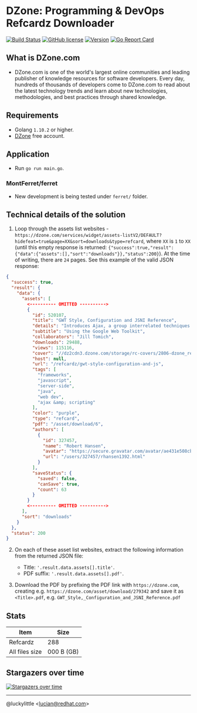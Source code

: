 # DZone: Programming & DevOps Refcardz Downloader

[![Build Status](https://travis-ci.org/luckylittle/dzone-refcardz-downloader.svg?branch=master)](https://travis-ci.org/luckylittle/dzone-refcardz-downloader)
[![GitHub license](https://img.shields.io/github/license/luckylittle/dzone-refcardz-downloader.svg)](https://github.com/luckylittle/dzone-refcardz-downloader/blob/master/LICENSE)
[![Version](https://img.shields.io/badge/Version-1.0-green.svg)](https://github.com/luckylittle/dzone-refcardz-downloader/releases)
[![Go Report Card](https://goreportcard.com/badge/github.com/luckylittle/dzone-refcardz-downloader)](https://goreportcard.com/report/github.com/luckylittle/dzone-refcardz-downloader)

## What is DZone.com

- DZone.com is one of the world's largest online communities and leading publisher of knowledge resources for software developers. Every day, hundreds of thousands of developers come to DZone.com to read about the latest technology trends and learn about new technologies, methodologies, and best practices through shared knowledge.

## Requirements

- Golang `1.10.2` or higher.
- [DZone](https://dzone.com) free account.

## Application

- Run `go run main.go`.

### MontFerret/ferret

- New development is being tested under `ferret/` folder.

## Technical details of the solution

1. Loop through the assets list websites - `https://dzone.com/services/widget/assets-listV2/DEFAULT?hidefeat=true&page=XX&sort=downloads&type=refcard`, where `XX` is `1` to `XX` (until this empty response is returned: `{"success":true,"result":{"data":{"assets":[],"sort":"downloads"}},"status":200}`). At the time of writing, there are `24` pages. See this example of the valid JSON response:

```json
{
  "success": true,
  "result": {
    "data": {
      "assets": [
        <---------- OMITTED ---------->
        {
          "id": 520107,
          "title": "GWT Style, Configuration and JSNI Reference",
          "details": "Introduces Ajax, a group interrelated techniques used in client-side web development for creating asynchronous web applications.",
          "subtitle": "Using the Google Web Toolkit",
          "collaborators": "Jill Tomich",
          "downloads": 29488,
          "views": 115116,
          "cover": "//dz2cdn3.dzone.com/storage/rc-covers/2806-dzone_refcard_.png",
          "host": null,
          "url": "/refcardz/gwt-style-configuration-and-js",
          "tags": [
            "frameworks",
            "javascript",
            "server-side",
            "java",
            "web dev",
            "ajax &amp; scripting"
          ],
          "color": "purple",
          "type": "refcard",
          "pdf": "/asset/download/6",
          "authors": [
            {
              "id": 327457,
              "name": "Robert Hansen",
              "avatar": "https://secure.gravatar.com/avatar/ae431e508cbc54620c27a0d612d4f93c?d=identicon&r=PG",
              "url": "/users/327457/rhansen1392.html"
            }
          ],
          "saveStatus": {
            "saved": false,
            "canSave": true,
            "count": 63
          }
        }
        <---------- OMITTED ---------->
      ],
      "sort": "downloads"
    }
  },
  "status": 200
}
```

2. On each of these asset list websites, extract the following information from the returned JSON file:

    - Title:      `'.result.data.assets[].title'`.
    - PDF suffix: `'.result.data.assets[].pdf'`.

3. Download the PDF by prefixing the PDF link with `https://dzone.com`, creating e.g. `https://dzone.com/asset/download/279342` and save it as `<Title>.pdf`, e.g. `GWT_Style,_Configuration_and_JSNI_Reference.pdf`

## Stats

|Item          |Size      |
|--------------|----------|
|Refcardz      |288       |
|All files size|000 B (GB)|

## Stargazers over time

[![Stargazers over time](https://starchart.cc/luckylittle/dzone-refcardz-downloader.svg)](https://starchart.cc/luckylittle/dzone-refcardz-downloader)

---

@luckylittle <<lucian@redhat.com>>
